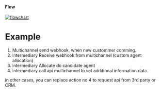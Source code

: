 #### Flow
<a href="https://whimsical.com/intermediary-YPXL6zbmPKYfpXxx7DaWeb" target="_blank"> 
<img src="https://d1edrlpyc25xu0.cloudfront.net/davok-k9f4zmphwo5nttb/image/upload/yO596Ga4x8/intermediary@2x.png" alt="flowchart">
</a>

# Example
1. Multichannel send webhook, when new custommer comming.
2. Intermediary Receive webhook from multichannel (custom agent allocation)
3. Intermediary Allocate do candidate agent
4. Intermediary call api multichannel to set additional information data.

in other cases, you can replace action no 4 to request api from 3rd party or CRM.
